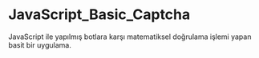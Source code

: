 # JavaScript_Basic_Captcha
JavaScript ile yapılmış botlara karşı matematiksel doğrulama işlemi yapan basit bir uygulama.
